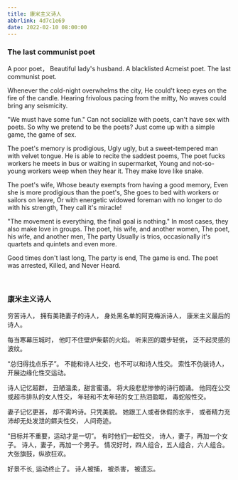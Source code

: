 ```yaml
---
title: 康米主义诗人
abbrlink: 4d7c1e69
date: 2022-02-10 08:00:00
---
```


### The last communist poet

A poor poet，
Beautiful lady's husband.
A blacklisted Acmeist poet.
The last communist poet.

Whenever the cold-night overwhelms the city,
He could't keep eyes on the fire of the candle.
Hearing frivolous pacing from the mitty,
No waves could bring any seismicity.

"We must have some fun."
Can not socialize with poets, can't have sex with poets.
So why we pretend to be the poets?
Just come up with a simple game, the game of sex.

The poet's memory is prodigious,
Ugly ugly, but a sweet-tempered man with velvet tongue.
He is able to recite the saddest poems,
The poet fucks workers he meets in bus or waiting in supermarket,
Young and not-so-young workers weep when they hear it.
They make love like snake.

The poet's wife,
Whose beauty exempts from having a good memory,
Even she is more prodigious than the poet's,
She goes to bed with workers or sailors on leave,
Or with energetic widowed foreman with no longer to do with his strength,
They call it's miracle!

"The movement is everything, the final goal is nothing."
In most cases, they also make love in groups.
The poet, his wife, and another women,
The poet, his wife, and another men,
The party Usually is trios,
occasionally it's quartets and quintets and even more.


Good times don't last long,
The party is end, The game is end.
The poet was arrested,
Killed, and Never Heard.

</br>

### 康米主义诗人

穷苦诗人，
拥有美艳妻子的诗人，
身处黑名单的阿克梅派诗人，
康米主义最后的诗人。

每当寒幕压城时，
他盯不住壁炉柴薪的火焰。
听来回的踱步轻佻，
泛不起灵感的波纹。

“总归得找点乐子”。
不能和诗人社交，也不可以和诗人性交。
索性不伪装诗人，
开展边缘化性交运动。

诗人记忆超群，
丑陋温柔，甜言蜜语。
将大段悲悲惨惨的诗行朗诵。
他同在公交或超市排队的女人性交，
年轻和不太年轻的女工热泪盈眶，
毒蛇般性交。

妻子记忆更甚，
却不需吟诗。只凭美貌。
她跟工人或者休假的水手，
或者精力充沛却无处发泄的鳏夫性交，
人间奇迹。

“目标并不重要，运动才是一切”。
有时他们一起性交，
诗人，妻子，再加一个女子。
诗人，妻子，再加一个男子。
情况好时，四人组合，五人组合，六人组合。
大张旗鼓，纵欲狂欢。

好景不长,
运动终止了。
诗人被捕，
被杀害，
被遗忘。
